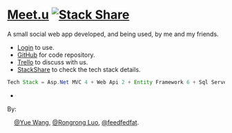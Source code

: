 # [Meet.u](http://ec2-54-206-117-78.ap-southeast-2.compute.amazonaws.com/Meetups) [![Stack Share](http://img.shields.io/badge/tech-stack-0690fa.svg?style=flat)](http://stackshare.io/Mooophy/meet-u)

A small social web app developed, and being used, by me and my friends. 

 * [Login](http://ec2-54-206-117-78.ap-southeast-2.compute.amazonaws.com/Meetups) to use.
 * [GitHub](https://github.com/Mooophy/meetu) for code repository.
 * [Trello](https://trello.com/b/gfeCbpJT/meetu) to discuss with us.
 * [StackShare](http://stackshare.io/Mooophy/meet-u) to check the tech stack details.

```java
Tech Stack = Asp.Net MVC 4 + Web Api 2 + Entity Framework 6 + Sql Server 2014 + Angular.js + Bootstrap 3 + etc;
```


-

By: 

&nbsp;&nbsp;&nbsp;&nbsp;[@Yue Wang](https://github.com/Mooophy), [@Rongrong Luo](https://github.com/rong4188), [@feedfedfat](https://github.com/scottszb1987).



